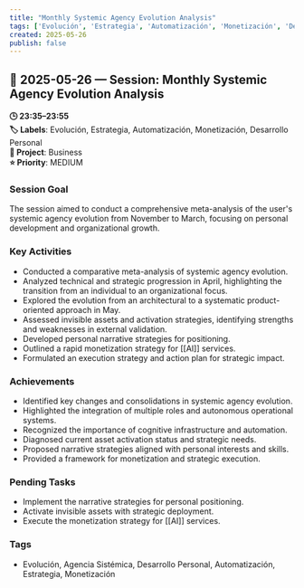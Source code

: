 ```yaml
---
title: "Monthly Systemic Agency Evolution Analysis"
tags: ['Evolución', 'Estrategia', 'Automatización', 'Monetización', 'Desarrollo Personal']
created: 2025-05-26
publish: false
---
```


## 📅 2025-05-26 — Session: Monthly Systemic Agency Evolution Analysis

**🕒 23:35–23:55**  
**🏷️ Labels**: Evolución, Estrategia, Automatización, Monetización, Desarrollo Personal  
**📂 Project**: Business  
**⭐ Priority**: MEDIUM  


### Session Goal
The session aimed to conduct a comprehensive meta-analysis of the user's systemic agency evolution from November to March, focusing on personal development and organizational growth.

### Key Activities
- Conducted a comparative meta-analysis of systemic agency evolution.
- Analyzed technical and strategic progression in April, highlighting the transition from an individual to an organizational focus.
- Explored the evolution from an architectural to a systematic product-oriented approach in May.
- Assessed invisible assets and activation strategies, identifying strengths and weaknesses in external validation.
- Developed personal narrative strategies for positioning.
- Outlined a rapid monetization strategy for [[AI]] services.
- Formulated an execution strategy and action plan for strategic impact.

### Achievements
- Identified key changes and consolidations in systemic agency evolution.
- Highlighted the integration of multiple roles and autonomous operational systems.
- Recognized the importance of cognitive infrastructure and automation.
- Diagnosed current asset activation status and strategic needs.
- Proposed narrative strategies aligned with personal interests and skills.
- Provided a framework for monetization and strategic execution.

### Pending Tasks
- Implement the narrative strategies for personal positioning.
- Activate invisible assets with strategic deployment.
- Execute the monetization strategy for [[AI]] services.

### Tags
- Evolución, Agencia Sistémica, Desarrollo Personal, Automatización, Estrategia, Monetización

